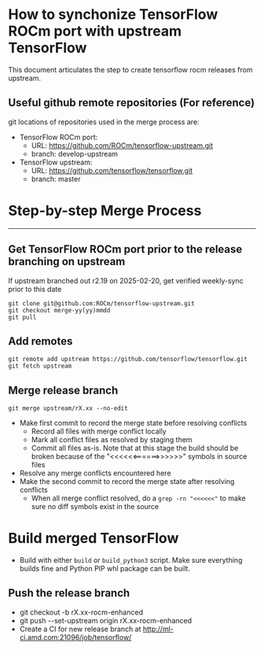 How to synchonize TensorFlow ROCm port with upstream TensorFlow
===============================================================

This document articulates the step to create tensorflow rocm releases from upstream.


Useful github remote repositories (For reference)
-------------------------------------------------

git locations of repositories used in the merge process are:

- TensorFlow ROCm port:
  - URL: <https://github.com/ROCm/tensorflow-upstream.git>
  - branch: develop-upstream
- TensorFlow upstream:
  - URL: <https://github.com/tensorflow/tensorflow.git>
  - branch: master

# Step-by-step Merge Process
--------------------------

## Get TensorFlow ROCm port prior to the release branching on upstream

If upstream branched out r2.19 on 2025-02-20, get verified weekly-sync prior to this date

```
git clone git@github.com:ROCm/tensorflow-upstream.git
git checkout merge-yy(yy)mmdd
git pull
```

## Add remotes
```
git remote add upstream https://github.com/tensorflow/tensorflow.git
git fetch upstream
```

## Merge release branch

```
git merge upstream/rX.xx --no-edit
```

- Make first commit to record the merge state before resolving conflicts
  - Record all files with merge conflict locally
  - Mark all conflict files as resolved by staging them
  - Commit all files as-is. Note that at this stage the build should be broken
    because of the "<<<<<<======>>>>>>" symbols in source files
- Resolve any merge conflicts encountered here
- Make the second commit to record the merge state after resolving conflicts
  - When all merge conflict resolved, do a ```grep -rn "<<<<<<"``` to make sure
    no diff symbols exist in the source

# Build merged TensorFlow

- Build with either `build` or `build_python3` script. Make sure everything
  builds fine and Python PIP whl package can be built.

## Push the release branch

- git checkout -b rX.xx-rocm-enhanced
- git push --set-upstream origin rX.xx-rocm-enhanced
- Create a CI for new release branch at http://ml-ci.amd.com:21096/job/tensorflow/


